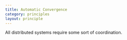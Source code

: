 ```yaml
---
title: Automatic Convergence
category: principles
layout: principle
---
```


All distributed systems require some sort of coordination. 
